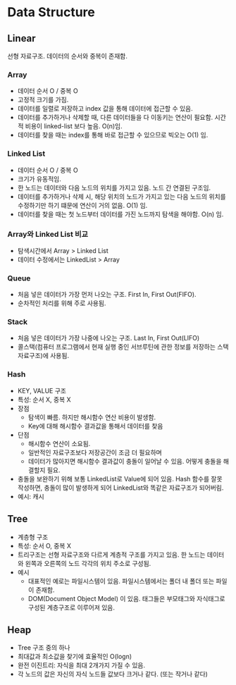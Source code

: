 # Data Structure

## Linear
선형 자료구조. 데이터의 순서와 중복이 존재함.

### Array
- 데이터 순서 O / 중복 O
- 고정적 크기를 가짐. 
- 데이터를 일렬로 저장하고 index 값을 통해 데이터에 접근할 수 있음.
- 데이터를 추가하거나 삭제할 때, 다른 데이터들을 다 이동키는 연산이 필요함. 시간적 비용이 linked-list 보다 높음. O(n)임.
- 데이터를 찾을 때는 index를 통해 바로 접근할 수 있으므로 빅오는 O(1) 임. 

### Linked List
- 데이터 순서 O / 중복 O
- 크기가 유동적임.
- 한 노드는 데이터와 다음 노드의 위치를 가지고 있음. 노드 간 연결된 구조임. 
- 데이터를 추가하거나 삭제 시, 해당 위치의 노드가 가지고 있는 다음 노드의 위치를 수정하기만 하기 떄문에 연산이 거의 없음. O(1) 임.
- 데이터를 찾을 때는 첫 노드부터 데이터를 가진 노드까지 탐색을 해야함. O(n) 임. 

### Array와 Linked List 비교
- 탐색시간에서 Array > Linked List
- 데이터 수정에서는 LinkedList > Array

### Queue
- 처음 넣은 데이터가 가장 먼저 나오는 구조. First In, First Out(FIFO).
- 순차적인 처리를 위해 주로 사용됨.

### Stack
- 처음 넣은 데이터가 가장 나중에 나오는 구조. Last In, First Out(LIFO)
- 콜스택(컴퓨터 프로그램에서 현재 실행 중인 서브루틴에 관한 정보를 저장하는 스택 자료구조)에 사용됨.


### Hash
- KEY, VALUE 구조
- 특성: 순서 X, 중복 X
- 장점
  - 탐색이 빠름. 하지만 해시함수 연산 비용이 발생함.
  - Key에 대해 해시함수 결과값을 통해서 데이터를 찾음
- 단점
  - 해시함수 연산이 소요됨.
  - 일반적인 자료구조보다 저장공간이 조금 더 필요하며
  - 데이터가 많아지면 해시함수 결과값이 충돌이 일어날 수 있음. 어떻게 충돌을 해결할지 필요.
- 충돌을 보완하기 위해 보통 LinkedList로 Value에 되어 있음. Hash 함수를 잘못 작성하면, 충돌이 많이 발생하게 되어 LinkedList와 똑같은 자료구조가 되어버림.
- 예시: 캐시

## Tree
- 계층형 구조
- 특성: 순서 O, 중복 X 
- 트리구조는 선형 자료구조와 다르게 계층적 구조를 가지고 있음. 한 노드는 데이터와 왼쪽과 오른쪽의 노드 각각의 위치 주소로 구성됨.
- 예시
  - 대표적인 예로는 파일시스템이 있음. 파일시스템에서는 폴더 내 폴더 또는 파일이 존재함. 
  - DOM(Document Object Model) 이 있음. 태그들은 부모태그와 자식태그로 구성된 계층구조로 이루어져 있음.

## Heap
- Tree 구조 중의 하나
- 최대값과 최소값을 찾기에 효율적인 O(logn)
- 완전 이진트리: 자식을 최대 2개가지 가질 수 있음. 
- 각 노드의 값은 자신의 자식 노드들 값보다 크거나 같다. (또는 작거나 같다)








